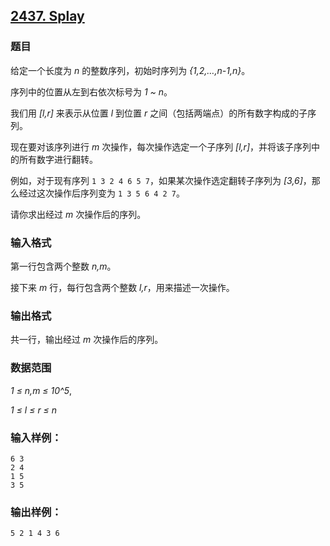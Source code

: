 ## [2437. Splay](https://www.acwing.com/problem/content/2439/)

### 题目

给定一个长度为 *n* 的整数序列，初始时序列为 *{1,2,…,n-1,n}*。

序列中的位置从左到右依次标号为 *1 ~ n*。

我们用 *[l,r]* 来表示从位置 *l* 到位置 *r* 之间（包括两端点）的所有数字构成的子序列。

现在要对该序列进行 *m* 次操作，每次操作选定一个子序列 *[l,r]*，并将该子序列中的所有数字进行翻转。

例如，对于现有序列 `1 3 2 4 6 5 7`，如果某次操作选定翻转子序列为 *[3,6]*，那么经过这次操作后序列变为 `1 3 5 6 4 2 7`。

请你求出经过 *m* 次操作后的序列。

### 输入格式

第一行包含两个整数 *n,m*。

接下来 *m* 行，每行包含两个整数 *l,r*，用来描述一次操作。

### 输出格式

共一行，输出经过 *m* 次操作后的序列。

### 数据范围

*1 ≤ n,m ≤ 10^5*,

*1 ≤ l ≤ r ≤ n*

### 输入样例：

```
6 3
2 4
1 5
3 5
```

### 输出样例：

```
5 2 1 4 3 6
```
